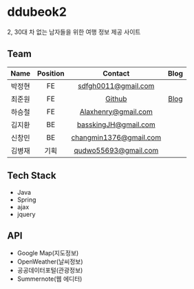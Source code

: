 # ddubeok2
2, 30대 차 없는 남자들을 위한 여행 정보 제공 사이트

## Team
|Name|Position|Contact|Blog|
|:---:|:---:|:---:|:---:|
|박정현|FE|sdfgh0011@gmail.com||
|최준원|FE|[Github](https://github.com/gomyo)|[Blog](https://jdev.tistory.com)|
|하승철|FE|Alaxhenry@gmail.com||
|김지환|BE|basskingJH@gmail.com||
|신창민|BE|changmin1376@gmail.com||
|김병재|기획|qudwo55693@gmail.com||



## Tech Stack
- Java
- Spring
- ajax
- jquery

## API
- Google Map(지도정보)
- OpenWeather(날씨정보)
- 공공데이터포털(관광정보)
- Summernote(웹 에디터)
